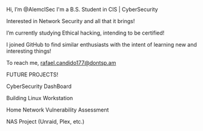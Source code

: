 Hi, I’m @AlemclSec
I'm a B.S. Student in CIS | CyberSecurity

Interested in Network Security and all that it brings!

I’m currently studying Ethical hacking, intending to be certified!

I joined GitHub to find similar enthusiasts with the intent of learning new and interesting things!

To reach me,
rafael.candido177@dontsp.am

FUTURE PROJECTS!

CyberSecurity DashBoard

Building Linux Workstation

Home Network Vulnerability Assessment

NAS Project (Unraid, Plex, etc.)

  


<!---
AlemclSec/AlemclSec is a ✨ special ✨ repository because its `README.md` (this file) appears on your GitHub profile.
You can click the Preview link to take a look at your changes.
--->

